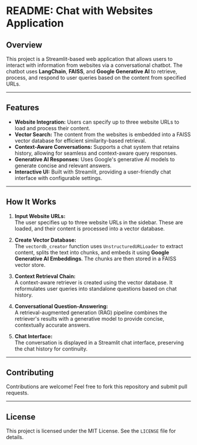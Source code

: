 # README: Chat with Websites Application

## Overview

This project is a Streamlit-based web application that allows users to interact with information from websites via a conversational chatbot. The chatbot uses **LangChain**, **FAISS**, and **Google Generative AI** to retrieve, process, and respond to user queries based on the content from specified URLs.

---

## Features

- **Website Integration:** Users can specify up to three website URLs to load and process their content.
- **Vector Search:** The content from the websites is embedded into a FAISS vector database for efficient similarity-based retrieval.
- **Context-Aware Conversations:** Supports a chat system that retains history, allowing for seamless and context-aware query responses.
- **Generative AI Responses:** Uses Google's generative AI models to generate concise and relevant answers.
- **Interactive UI:** Built with Streamlit, providing a user-friendly chat interface with configurable settings.

---

## How It Works

1. **Input Website URLs:**  
   The user specifies up to three website URLs in the sidebar. These are loaded, and their content is processed into a vector database.
   
2. **Create Vector Database:**  
   The `vectordb_creator` function uses `UnstructuredURLLoader` to extract content, splits the text into chunks, and embeds it using **Google Generative AI Embeddings**. The chunks are then stored in a FAISS vector store.

3. **Context Retrieval Chain:**  
   A context-aware retriever is created using the vector database. It reformulates user queries into standalone questions based on chat history.

4. **Conversational Question-Answering:**  
   A retrieval-augmented generation (RAG) pipeline combines the retriever's results with a generative model to provide concise, contextually accurate answers.

5. **Chat Interface:**  
   The conversation is displayed in a Streamlit chat interface, preserving the chat history for continuity.

---

## Contributing

Contributions are welcome! Feel free to fork this repository and submit pull requests.

---

## License

This project is licensed under the MIT License. See the `LICENSE` file for details.

